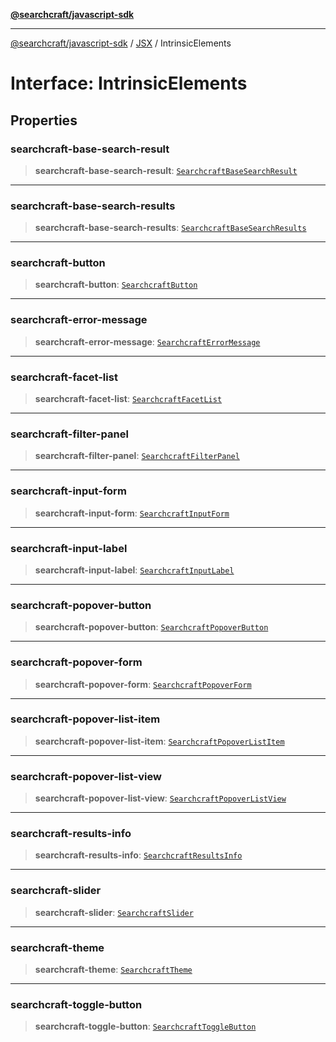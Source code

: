 [**@searchcraft/javascript-sdk**](/reference/sdk/js-vanilla/README.md)

***

[@searchcraft/javascript-sdk](/reference/sdk/js-vanilla/globals.md) / [JSX](/reference/sdk/js-vanilla/namespaces/JSX/README.md) / IntrinsicElements

# Interface: IntrinsicElements

## Properties

### searchcraft-base-search-result

> **searchcraft-base-search-result**: [`SearchcraftBaseSearchResult`](/reference/sdk/js-vanilla/namespaces/JSX/interfaces/SearchcraftBaseSearchResult.md)

***

### searchcraft-base-search-results

> **searchcraft-base-search-results**: [`SearchcraftBaseSearchResults`](/reference/sdk/js-vanilla/namespaces/JSX/interfaces/SearchcraftBaseSearchResults.md)

***

### searchcraft-button

> **searchcraft-button**: [`SearchcraftButton`](/reference/sdk/js-vanilla/namespaces/JSX/interfaces/SearchcraftButton.md)

***

### searchcraft-error-message

> **searchcraft-error-message**: [`SearchcraftErrorMessage`](/reference/sdk/js-vanilla/namespaces/JSX/interfaces/SearchcraftErrorMessage.md)

***

### searchcraft-facet-list

> **searchcraft-facet-list**: [`SearchcraftFacetList`](/reference/sdk/js-vanilla/namespaces/JSX/interfaces/SearchcraftFacetList.md)

***

### searchcraft-filter-panel

> **searchcraft-filter-panel**: [`SearchcraftFilterPanel`](/reference/sdk/js-vanilla/namespaces/JSX/interfaces/SearchcraftFilterPanel.md)

***

### searchcraft-input-form

> **searchcraft-input-form**: [`SearchcraftInputForm`](/reference/sdk/js-vanilla/namespaces/JSX/interfaces/SearchcraftInputForm.md)

***

### searchcraft-input-label

> **searchcraft-input-label**: [`SearchcraftInputLabel`](/reference/sdk/js-vanilla/namespaces/JSX/interfaces/SearchcraftInputLabel.md)

***

### searchcraft-popover-button

> **searchcraft-popover-button**: [`SearchcraftPopoverButton`](/reference/sdk/js-vanilla/namespaces/JSX/interfaces/SearchcraftPopoverButton.md)

***

### searchcraft-popover-form

> **searchcraft-popover-form**: [`SearchcraftPopoverForm`](/reference/sdk/js-vanilla/namespaces/JSX/interfaces/SearchcraftPopoverForm.md)

***

### searchcraft-popover-list-item

> **searchcraft-popover-list-item**: [`SearchcraftPopoverListItem`](/reference/sdk/js-vanilla/namespaces/JSX/interfaces/SearchcraftPopoverListItem.md)

***

### searchcraft-popover-list-view

> **searchcraft-popover-list-view**: [`SearchcraftPopoverListView`](/reference/sdk/js-vanilla/namespaces/JSX/interfaces/SearchcraftPopoverListView.md)

***

### searchcraft-results-info

> **searchcraft-results-info**: [`SearchcraftResultsInfo`](/reference/sdk/js-vanilla/namespaces/JSX/interfaces/SearchcraftResultsInfo.md)

***

### searchcraft-slider

> **searchcraft-slider**: [`SearchcraftSlider`](/reference/sdk/js-vanilla/namespaces/JSX/interfaces/SearchcraftSlider.md)

***

### searchcraft-theme

> **searchcraft-theme**: [`SearchcraftTheme`](/reference/sdk/js-vanilla/namespaces/JSX/interfaces/SearchcraftTheme.md)

***

### searchcraft-toggle-button

> **searchcraft-toggle-button**: [`SearchcraftToggleButton`](/reference/sdk/js-vanilla/namespaces/JSX/interfaces/SearchcraftToggleButton.md)

